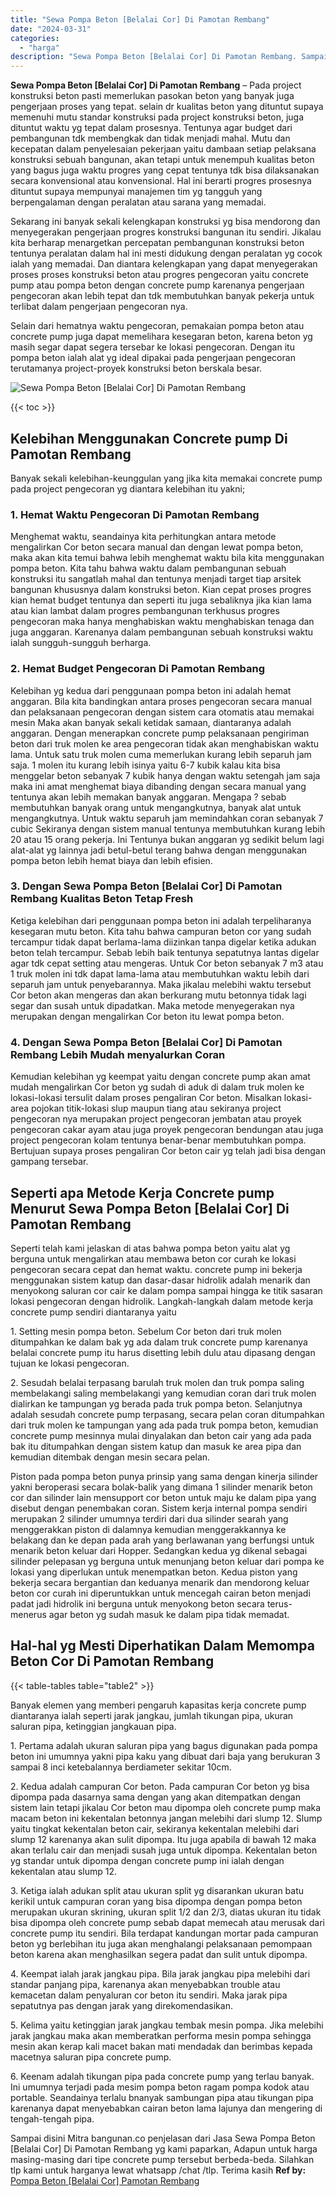 ```yaml
---
title: "Sewa Pompa Beton [Belalai Cor] Di Pamotan Rembang"
date: "2024-03-31"
categories: 
  - "harga"
description: "Sewa Pompa Beton [Belalai Cor] Di Pamotan Rembang. Sampai disini Mitra bangunan.co penjelasan dari Jasa Sewa Pompa Beton [Belalai Cor] Di Pamotan Rembang y..."
---
```


**Sewa Pompa Beton \[Belalai Cor\] Di Pamotan Rembang** – Pada project konstruksi beton pasti memerlukan pasokan beton yang banyak juga pengerjaan proses yang tepat. selain dr kualitas beton yang dituntut supaya memenuhi mutu standar konstruksi pada project konstruksi beton, juga dituntut waktu yg tepat dalam prosesnya. Tentunya agar budget dari pembangunan tdk membengkak dan tidak menjadi mahal. Mutu dan kecepatan dalam penyelesaian pekerjaan yaitu dambaan setiap pelaksana konstruksi sebuah bangunan, akan tetapi untuk menempuh kualitas beton yang bagus juga waktu progres yang cepat tentunya tdk bisa dilaksanakan secara konvensional atau konvensional. Hal ini berarti progres prosesnya dituntut supaya mempunyai manajemen tim yg tangguh yang berpengalaman dengan peralatan atau sarana yang memadai.

Sekarang ini banyak sekali kelengkapan konstruksi yg bisa mendorong dan menyegerakan pengerjaan progres konstruksi bangunan itu sendiri. Jikalau kita berharap menargetkan percepatan pembangunan konstruksi beton tentunya peralatan dalam hal ini mesti didukung dengan peralatan yg cocok ialah yang memadai. Dan diantara kelengkapan yang dapat menyegerakan proses proses konstruksi beton atau progres pengecoran yaitu concrete pump atau pompa beton dengan concrete pump karenanya pengerjaan pengecoran akan lebih tepat dan tdk membutuhkan banyak pekerja untuk terlibat dalam pengerjaan pengecoran nya.

Selain dari hematnya waktu pengecoran, pemakaian pompa beton atau concrete pump juga dapat memelihara kesegaran beton, karena beton yg masih segar dapat segera tersebar ke lokasi pengecoran. Dengan itu pompa beton ialah alat yg ideal dipakai pada pengerjaan pengecoran terutamanya project-proyek konstruksi beton berskala besar.

![Sewa Pompa Beton [Belalai Cor] Di Pamotan Rembang](/images/sewa-concrete-pump-40.png)

{{< toc >}}

## Kelebihan Menggunakan Concrete pump Di Pamotan Rembang

Banyak sekali kelebihan-keunggulan yang jika kita memakai concrete pump pada project pengecoran yg diantara kelebihan itu yakni;

### 1\. Hemat Waktu Pengecoran Di Pamotan Rembang

Menghemat waktu, seandainya kita perhitungkan antara metode mengalirkan Cor beton secara manual dan dengan lewat pompa beton, maka akan kita temui bahwa lebih menghemat waktu bila kita menggunakan pompa beton. Kita tahu bahwa waktu dalam pembangunan sebuah konstruksi itu sangatlah mahal dan tentunya menjadi target tiap arsitek bangunan khususnya dalam konstruksi beton. Kian cepat proses progres kian hemat budget tentunya dan seperti itu juga sebaliknya jika kian lama atau kian lambat dalam progres pembangunan terkhusus progres pengecoran maka hanya menghabiskan waktu menghabiskan tenaga dan juga anggaran. Karenanya dalam pembangunan sebuah konstruksi waktu ialah sungguh-sungguh berharga.

### 2\. Hemat Budget Pengecoran Di Pamotan Rembang

Kelebihan yg kedua dari penggunaan pompa beton ini adalah hemat anggaran. Bila kita bandingkan antara proses pengecoran secara manual dan pelaksanaan pengecoran dengan sistem cara otomatis atau memakai mesin Maka akan banyak sekali ketidak samaan, diantaranya adalah anggaran. Dengan menerapkan concrete pump pelaksanaan pengiriman beton dari truk molen ke area pengecoran tidak akan menghabiskan waktu lama. Untuk satu truk molen cuma memerlukan kurang lebih separuh jam saja. 1 molen itu kurang lebih isinya yaitu 6-7 kubik kalau kita bisa menggelar beton sebanyak 7 kubik hanya dengan waktu setengah jam saja maka ini amat menghemat biaya dibanding dengan secara manual yang tentunya akan lebih memakan banyak anggaran. Mengapa ? sebab membutuhkan banyak orang untuk mengangkutnya, banyak alat untuk mengangkutnya. Untuk waktu separuh jam memindahkan coran sebanyak 7 cubic Sekiranya dengan sistem manual tentunya membutuhkan kurang lebih 20 atau 15 orang pekerja. Ini Tentunya bukan anggaran yg sedikit belum lagi alat-alat yg lainnya jadi betul-betul terang bahwa dengan menggunakan pompa beton lebih hemat biaya dan lebih efisien.

### 3\. Dengan Sewa Pompa Beton \[Belalai Cor\] Di Pamotan Rembang Kualitas Beton Tetap Fresh

Ketiga kelebihan dari penggunaan pompa beton ini adalah terpeliharanya kesegaran mutu beton. Kita tahu bahwa campuran beton cor yang sudah tercampur tidak dapat berlama-lama diizinkan tanpa digelar ketika adukan beton telah tercampur. Sebab lebih baik tentunya sepatutnya lantas digelar agar tdk cepat setting atau mengeras. Untuk Cor beton sebanyak 7 m3 atau 1 truk molen ini tdk dapat lama-lama atau membutuhkan waktu lebih dari separuh jam untuk penyebarannya. Maka jikalau melebihi waktu tersebut Cor beton akan mengeras dan akan berkurang mutu betonnya tidak lagi segar dan susah untuk dipadatkan. Maka metode menyegerakan nya merupakan dengan mengalirkan Cor beton itu lewat pompa beton.

### 4\. Dengan Sewa Pompa Beton \[Belalai Cor\] Di Pamotan Rembang Lebih Mudah menyalurkan Coran

Kemudian kelebihan yg keempat yaitu dengan concrete pump akan amat mudah mengalirkan Cor beton yg sudah di aduk di dalam truk molen ke lokasi-lokasi tersulit dalam proses pengaliran Cor beton. Misalkan lokasi-area pojokan titik-lokasi slup maupun tiang atau sekiranya project pengecoran nya merupakan project pengecoran jembatan atau proyek pengecoran cakar ayam atau juga proyek pengecoran bendungan atau juga project pengecoran kolam tentunya benar-benar membutuhkan pompa. Bertujuan supaya proses pengaliran Cor beton cair yg telah jadi bisa dengan gampang tersebar.

## Seperti apa Metode Kerja Concrete pump Menurut Sewa Pompa Beton \[Belalai Cor\] Di Pamotan Rembang

Seperti telah kami jelaskan di atas bahwa pompa beton yaitu alat yg berguna untuk mengalirkan atau membawa beton cor curah ke lokasi pengecoran secara cepat dan hemat waktu. concrete pump ini bekerja menggunakan sistem katup dan dasar-dasar hidrolik adalah menarik dan menyokong saluran cor cair ke dalam pompa sampai hingga ke titik sasaran lokasi pengecoran dengan hidrolik. Langkah-langkah dalam metode kerja concrete pump sendiri diantaranya yaitu

1\. Setting mesin pompa beton. Sebelum Cor beton dari truk molen ditumpahkan ke dalam bak yg ada dalam truk concrete pump karenanya belalai concrete pump itu harus disetting lebih dulu atau dipasang dengan tujuan ke lokasi pengecoran.

2\. Sesudah belalai terpasang barulah truk molen dan truk pompa saling membelakangi saling membelakangi yang kemudian coran dari truk molen dialirkan ke tampungan yg berada pada truk pompa beton. Selanjutnya adalah sesudah concrete pump terpasang, secara pelan coran ditumpahkan dari truk molen ke tampungan yang ada pada truk pompa beton, kemudian concrete pump mesinnya mulai dinyalakan dan beton cair yang ada pada bak itu ditumpahkan dengan sistem katup dan masuk ke area pipa dan kemudian ditembak dengan mesin secara pelan.

Piston pada pompa beton punya prinsip yang sama dengan kinerja silinder yakni beroperasi secara bolak-balik yang dimana 1 silinder menarik beton cor dan silinder lain mensupport cor beton untuk maju ke dalam pipa yang disebut dengan penembakan coran. Sistem kerja internal pompa sendiri merupakan 2 silinder umumnya terdiri dari dua silinder searah yang menggerakkan piston di dalamnya kemudian menggerakkannya ke belakang dan ke depan pada arah yang berlawanan yang berfungsi untuk menarik beton keluar dari Hopper. Sedangkan kedua yg dikenal sebagai silinder pelepasan yg berguna untuk menunjang beton keluar dari pompa ke lokasi yang diperlukan untuk menempatkan beton. Kedua piston yang bekerja secara bergantian dan keduanya menarik dan mendorong keluar beton cor curah ini diperuntukkan untuk mencegah cairan beton menjadi padat jadi hidrolik ini berguna untuk menyokong beton secara terus-menerus agar beton yg sudah masuk ke dalam pipa tidak memadat.

## Hal-hal yg Mesti Diperhatikan Dalam Memompa Beton Cor Di Pamotan Rembang

{{< table-tables table="table2" >}}

Banyak elemen yang memberi pengaruh kapasitas kerja concrete pump diantaranya ialah seperti jarak jangkau, jumlah tikungan pipa, ukuran saluran pipa, ketinggian jangkauan pipa.

1\. Pertama adalah ukuran saluran pipa yang bagus digunakan pada pompa beton ini umumnya yakni pipa kaku yang dibuat dari baja yang berukuran 3 sampai 8 inci ketebalannya berdiameter sekitar 10cm.

2\. Kedua adalah campuran Cor beton. Pada campuran Cor beton yg bisa dipompa pada dasarnya sama dengan yang akan ditempatkan dengan sistem lain tetapi jikalau Cor beton mau dipompa oleh concrete pump maka macam beton ini kekentalan betonnya jangan melebihi dari slump 12. Slump yaitu tingkat kekentalan beton cair, sekiranya kekentalan melebihi dari slump 12 karenanya akan sulit dipompa. Itu juga apabila di bawah 12 maka akan terlalu cair dan menjadi susah juga untuk dipompa. Kekentalan beton yg standar untuk dipompa dengan concrete pump ini ialah dengan kekentalan atau slump 12.

3\. Ketiga ialah adukan split atau ukuran split yg disarankan ukuran batu kerikil untuk campuran coran yang bisa dipompa dengan pompa beton merupakan ukuran skrining, ukuran split 1/2 dan 2/3, diatas ukuran itu tidak bisa dipompa oleh concrete pump sebab dapat memecah atau merusak dari concrete pump itu sendiri. Bila terdapat kandungan mortar pada campuran beton yg berlebihan itu juga akan menghalangi pelaksanaan pemompaan beton karena akan menghasilkan segera padat dan sulit untuk dipompa.

4\. Keempat ialah jarak jangkau pipa. Bila jarak jangkau pipa melebihi dari standar panjang pipa, karenanya akan menyebabkan trouble atau kemacetan dalam penyaluran cor beton itu sendiri. Maka jarak pipa sepatutnya pas dengan jarak yang direkomendasikan.

5\. Kelima yaitu ketinggian jarak jangkau tembak mesin pompa. Jika melebihi jarak jangkau maka akan memberatkan performa mesin pompa sehingga mesin akan kerap kali macet bakan mati mendadak dan berimbas kepada macetnya saluran pipa concrete pump.

6\. Keenam adalah tikungan pipa pada concrete pump yang terlau banyak. Ini umumnya terjadi pada mesim pompa beton ragam pompa kodok atau portable. Seandainya terlalu bnanyak sambungan pipa atau tikungan pipa karenanya dapat menyebabkan cairan beton lama lajunya dan mengering di tengah-tengah pipa.

Sampai disini Mitra bangunan.co penjelasan dari Jasa Sewa Pompa Beton \[Belalai Cor\] Di Pamotan Rembang yg kami paparkan, Adapun untuk harga masing-masing dari tipe concrete pump tersebut berbeda-beda. Silahkan tlp kami untuk harganya lewat whatsapp /chat /tlp. Terima kasih
**Ref by:** [Pompa Beton [Belalai Cor] Pamotan Rembang](https://id.wikipedia.org/wiki/Pompa)
